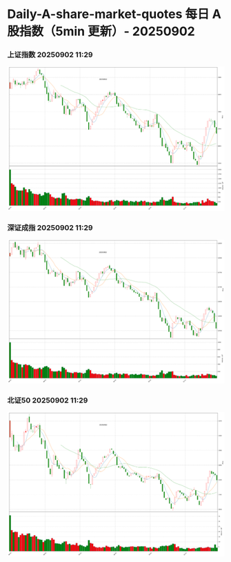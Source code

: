 
# Daily-A-share-market-quotes 每日 A 股指数（5min 更新）- 20250902

### 上证指数 20250902 11:29
![](./fig/2025/9/20250902-sh000001.png)

### 深证成指 20250902 11:29
![](./fig/2025/9/20250902-sz399001.png)

### 北证50 20250902 11:29
![](./fig/2025/9/20250902-bj899050.png)
